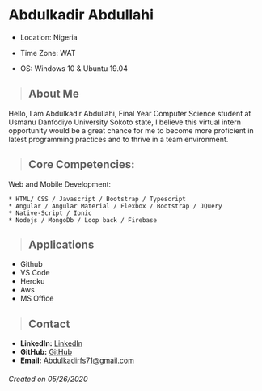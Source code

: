 # Abdulkadir Abdullahi


* Location: Nigeria

* Time Zone: WAT

* OS: Windows 10 & Ubuntu 19.04


> ## About Me



Hello, I am Abdulkadir Abdullahi, Final Year Computer Science student at Usmanu Danfodiyo University Sokoto state,
I believe this virtual intern opportunity would be a great chance for me to become more proficient in latest programming practices
and to thrive in a team environment.



> ## Core Competencies:
  Web and Mobile Development:

    * HTML/ CSS / Javascript / Bootstrap / Typescript
    * Angular / Angular Material / Flexbox / Bootstrap / JQuery
    * Native-Script / Ionic
    * Nodejs / MongoDb / Loop back / Firebase
    



> ## Applications
* Github
* VS Code
* Heroku
* Aws
* MS Office

 
> ## Contact
* __LinkedIn:__ [LinkedIn](https://www.linkedin.com/in/abdulkadir-abdullahi-4859a0183/)
* __GitHub:__ [GitHub](https://github.com/AbdulkadirAbdullahi)
* __Email:__ Abdulkadirfs71@gmail.com


###### Created on 05/26/2020


